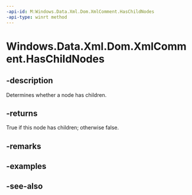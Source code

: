 ```yaml
---
-api-id: M:Windows.Data.Xml.Dom.XmlComment.HasChildNodes
-api-type: winrt method
---
```


<!-- Method syntax
public bool HasChildNodes()
-->

# Windows.Data.Xml.Dom.XmlComment.HasChildNodes

## -description
Determines whether a node has children.

## -returns
True if this node has children; otherwise false.

## -remarks

## -examples

## -see-also
